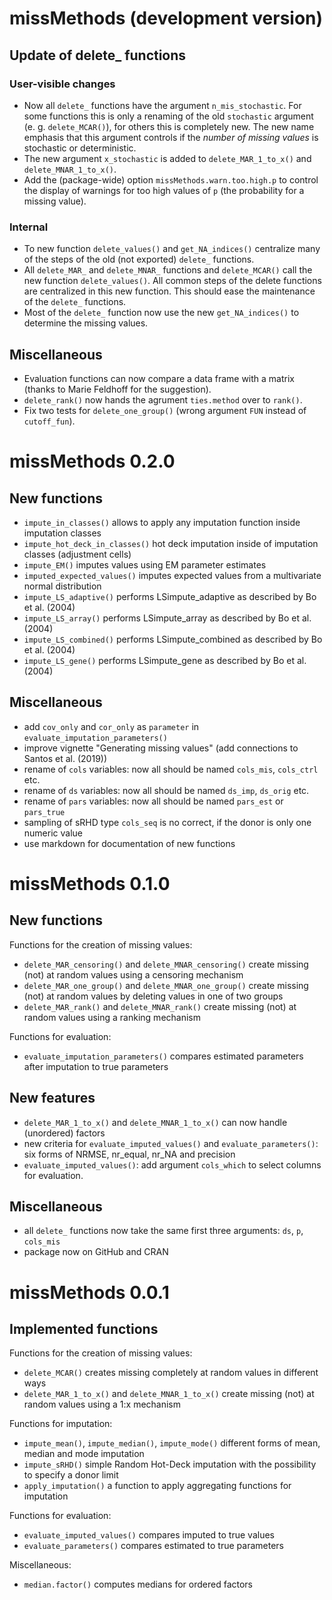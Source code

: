 # missMethods (development version)

## Update of delete_ functions

### User-visible changes

* Now all `delete_` functions have the argument `n_mis_stochastic`. For some
functions this is only a renaming of the old `stochastic` argument (e. g. `delete_MCAR()`), for others
this is completely new. The new name emphasis that this argument
controls if the *number of missing values* is stochastic or deterministic. 
* The new argument `x_stochastic` is added to `delete_MAR_1_to_x()` and `delete_MNAR_1_to_x()`.
* Add the (package-wide) option `missMethods.warn.too.high.p` to control the display of warnings for too high values of `p` (the probability for a missing value).

### Internal

* To new function `delete_values()` and `get_NA_indices()` centralize many of the steps of the old (not exported) `delete_` functions.
* All `delete_MAR_` and `delete_MNAR_` functions and `delete_MCAR()` call the new function `delete_values()`. All common steps of the delete functions are centralized in this new function. This should ease the maintenance of the `delete_` functions.
* Most of the `delete_` function now use the new `get_NA_indices()` to determine the missing values. 

## Miscellaneous

* Evaluation functions can now compare a data frame with a matrix (thanks to Marie Feldhoff for the suggestion).
* `delete_rank()` now hands the agrument `ties.method` over to `rank()`.
* Fix two tests for `delete_one_group()` (wrong argument `FUN` instead of `cutoff_fun`).


# missMethods 0.2.0

## New functions

* `impute_in_classes()` allows to apply any imputation function inside imputation classes 
* `impute_hot_deck_in_classes()` hot deck imputation inside of imputation classes (adjustment cells)
* `impute_EM()` imputes values using EM parameter estimates
* `imputed_expected_values()` imputes expected values from a multivariate normal distribution
* `impute_LS_adaptive()` performs LSimpute_adaptive as described by Bo et al. (2004)
* `impute_LS_array()` performs LSimpute_array as described by Bo et al. (2004)
* `impute_LS_combined()` performs LSimpute_combined as described by Bo et al. (2004)
* `impute_LS_gene()` performs LSimpute_gene as described by Bo et al. (2004)

## Miscellaneous

* add `cov_only` and `cor_only` as `parameter` in  `evaluate_imputation_parameters()`
* improve vignette "Generating missing values" (add connections to Santos et al. (2019))
* rename of `cols` variables: now all should be named `cols_mis`, `cols_ctrl` etc.
* rename of `ds` variables: now all should be named `ds_imp`, `ds_orig` etc.
* rename of `pars` variables: now all should be named `pars_est` or `pars_true`
* sampling of sRHD type `cols_seq` is no correct, if the donor is only one numeric value
* use markdown for documentation of new functions

# missMethods 0.1.0

## New functions

Functions for the creation of missing values:

* `delete_MAR_censoring()` and `delete_MNAR_censoring()` create missing (not) at random values using a censoring mechanism
* `delete_MAR_one_group()` and `delete_MNAR_one_group()` create missing (not) at random values by deleting values in one of two groups
* `delete_MAR_rank()` and `delete_MNAR_rank()` create missing (not) at random values using a ranking mechanism

Functions for evaluation:

* `evaluate_imputation_parameters()` compares estimated parameters after imputation to true parameters

## New features

* `delete_MAR_1_to_x()` and `delete_MNAR_1_to_x()` can now handle (unordered) factors
* new criteria for `evaluate_imputed_values()` and `evaluate_parameters()`: six forms of NRMSE, nr_equal, nr_NA and precision
* `evaluate_imputed_values()`: add argument `cols_which` to select columns for evaluation. 

## Miscellaneous

* all `delete_` functions now take the same first three arguments: `ds`, `p`, `cols_mis`
* package now on GitHub and CRAN

# missMethods 0.0.1

## Implemented functions

Functions for the creation of missing values:

* `delete_MCAR()` creates missing completely at random values in different ways
* `delete_MAR_1_to_x()` and `delete_MNAR_1_to_x()` create missing (not) at random values using a 1:x mechanism

Functions for imputation:

* `impute_mean()`, `impute_median()`, `impute_mode()` different forms of mean, median and mode imputation
* `impute_sRHD()` simple Random Hot-Deck imputation with the possibility to specify a donor limit
* `apply_imputation()` a function to apply aggregating functions for imputation

Functions for evaluation:

* `evaluate_imputed_values()` compares imputed to true values
* `evaluate_parameters()` compares estimated to true parameters

Miscellaneous:

* `median.factor()` computes medians for ordered factors

